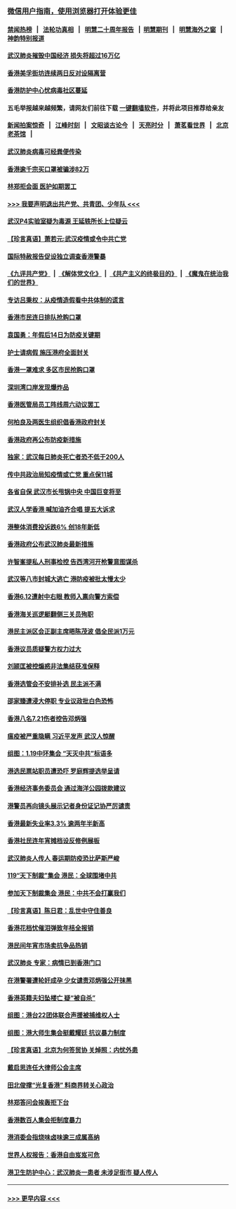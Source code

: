 ### [微信用户指南，使用浏览器打开体验更佳](https://github.com/gfw-breaker/banned-news1/blob/master/indexes/wechat-guide.md?t=0)
#### [禁闻热榜](热点新闻.md?t=0)  &nbsp;&nbsp;|&nbsp;&nbsp; [法轮功真相](https://github.com/gfw-breaker/truth/blob/master/README.md?t=0) &nbsp;&nbsp;|&nbsp;&nbsp; [明慧二十周年报告](https://github.com/gfw-breaker/mh-reports/blob/master/README.md?t=0) &nbsp;&nbsp;|&nbsp;&nbsp;[明慧期刊](https://github.com/gfw-breaker/mh-qikan) &nbsp;&nbsp;|&nbsp;&nbsp; [明慧海外之窗](https://github.com/gfw-breaker/mh-news/blob/master/README.md?t=0) &nbsp;&nbsp;|&nbsp;&nbsp; [神韵特别报道](https://github.com/gfw-breaker/mh-news/blob/master/shenyun.md?t=0)
#### [武汉肺炎摧毁中国经济 损失将超过16万亿](../pages/nsc415/n11839723.md?t=02032033) 
#### [香港美孚街坊连续两日反对设隔离营](../pages/nsc415/n11839962.md?t=02032033) 
#### [香港防护中心忧病毒社区蔓延](../pages/nsc415/n11839933.md?t=02032033) 
#### 五毛举报越来越频繁，请网友们前往下载 [一键翻墙软件](https://github.com/gfw-breaker/ssr-accounts)，并将此项目推荐给亲友
#### [新闻拍案惊奇](https://github.com/gfw-breaker/banned-news1/blob/master/pages/link4.md) &nbsp;&nbsp;|&nbsp;&nbsp; [江峰时刻](https://github.com/gfw-breaker/banned-news1/blob/master/pages/link4.md) &nbsp;&nbsp;|&nbsp;&nbsp; [文昭谈古论今](https://github.com/gfw-breaker/banned-news1/blob/master/pages/link4.md) &nbsp;&nbsp;|&nbsp;&nbsp; [天亮时分](https://github.com/gfw-breaker/banned-news1/blob/master/pages/link4.md) &nbsp;&nbsp;|&nbsp;&nbsp; [萧茗看世界](https://github.com/gfw-breaker/banned-news1/blob/master/pages/link4.md) &nbsp;&nbsp;|&nbsp;&nbsp; [北京老茶馆](https://github.com/gfw-breaker/banned-news1/blob/master/pages/link4.md) &nbsp;&nbsp;|&nbsp;&nbsp; 
#### [武汉肺炎病毒可经粪便传染](../pages/nsc415/n11839939.md?t=02032033) 
#### [香港逾千宗买口罩被骗涉82万](../pages/nsc415/n11839914.md?t=02032033) 
#### [林郑拒会面 医护如期罢工](../pages/nsc415/n11839892.md?t=02032033) 
#### [>>> 我要声明退出共产党、共青团、少年队 <<<](https://github.com/begood0513/goodnews/blob/master/quit/letter.md) 
#### [武汉P4实验室疑为毒源 王延轶所长上位疑云](../pages/nsc415/n11835543.md?t=02032033) 
#### [【珍言真语】萧若元:武汉疫情或令中共亡党](../pages/nsc415/n11829394.md?t=02032033) 
#### [国际特赦报告促设独立调查香港警暴](../pages/nsc415/n11833845.md?t=02032033) 
#### [《九评共产党》](https://github.com/begood0513/9ping.md/blob/master/README.md) &nbsp;|&nbsp; [《解体党文化》](../../../../jtdwh.md/blob/master/README.md)  &nbsp;|&nbsp; [《共产主义的终极目的》](../../../../gczydzjmd.md/blob/master/README.md) &nbsp;|&nbsp; [《魔鬼在统治我们的世界》](../../../../mgztzwmdsj.md/blob/master/README.md) 
#### [专访吕秉权：从疫情造假看中共体制的谎言](../pages/nsc415/n11833813.md?t=02032033) 
#### [香港市民连日排队抢购口罩](../pages/nsc415/n11833794.md?t=02032033) 
#### [袁国勇：年假后14日为防疫关键期](../pages/nsc415/n11831088.md?t=02032033) 
#### [护士请病假 施压港府全面封关](../pages/nsc415/n11831030.md?t=02032033) 
#### [香港一罩难求 多区市民抢购口罩](../pages/nsc415/n11831002.md?t=02032033) 
#### [深圳湾口岸发现爆炸品](../pages/nsc415/n11828802.md?t=02032033) 
#### [香港医管局员工阵线周六动议罢工](../pages/nsc415/n11828762.md?t=02032033) 
#### [何柏良及两医生组织倡香港政府封关](../pages/nsc415/n11828749.md?t=02032033) 
#### [香港政府再公布防疫新措施](../pages/nsc415/n11828716.md?t=02032033) 
#### [独家：武汉每日肺炎死亡者恐不低于200人](../pages/nsc415/n11828240.md?t=02032033) 
#### [传中共政治局知疫情或亡党 重点保11城](../pages/nsc415/n11828145.md?t=02032033) 
#### [各省自保 武汉市长甩锅中央 中国巨变将至](../pages/nsc415/n11828021.md?t=02032033) 
#### [武汉人学香港 喊加油齐合唱 提五大诉求](../pages/nsc415/n11827046.md?t=02032033) 
#### [港整体消费投诉跌6% 创18年新低](../pages/nsc415/n11817280.md?t=02032033) 
#### [香港政府公布武汉肺炎最新措施](../pages/nsc415/n11817152.md?t=02032033) 
#### [许智峯提私人刑事检控 告西湾河开枪警意图谋杀](../pages/nsc415/n11817132.md?t=02032033) 
#### [武汉等八市封城大逃亡 港防疫被批太慢太少](../pages/nsc415/n11817058.md?t=02032033) 
#### [香港6.12遭射中右眼 教师入禀向警方索偿](../pages/nsc415/n11814678.md?t=02032033) 
#### [香港海关巡逻艇翻侧三关员殉职](../pages/nsc415/n11814604.md?t=02032033) 
#### [港民主派区会正副主席晤陈茂波 倡全民派1万元](../pages/nsc415/n11814582.md?t=02032033) 
#### [香港议员质疑警方权力过大](../pages/nsc415/n11814560.md?t=02032033) 
#### [刘颕匡被控煽惑非法集结获准保释](../pages/nsc415/n11811727.md?t=02032033) 
#### [香港选管会不安排补选 民主派不满](../pages/nsc415/n11811691.md?t=02032033) 
#### [邵家臻遭浸大停职 专业议政批白色恐怖](../pages/nsc415/n11811670.md?t=02032033) 
#### [香港八名7.21伤者控告邓炳强](../pages/nsc415/n11811623.md?t=02032033) 
#### [瘟疫被严重隐瞒 习近平发声 武汉人惊醒](../pages/nsc415/n11811186.md?t=02032033) 
#### [组图：1.19中环集会 “天灭中共”标语多](../pages/nsc415/n11809514.md?t=02032033) 
#### [港选民票站职员遭恐吓 罗庭辉提选举呈请](../pages/nsc415/n11808914.md?t=02032033) 
#### [香港经济事务委员会 通过海洋公园拨款建议](../pages/nsc415/n11808906.md?t=02032033) 
#### [港警员再向镜头展示记者身份证记协严厉谴责](../pages/nsc415/n11808888.md?t=02032033) 
#### [香港最新失业率3.3% 逾两年半新高](../pages/nsc415/n11808887.md?t=02032033) 
#### [香港社民连年宵摊档设反修例展板](../pages/nsc415/n11808857.md?t=02032033) 
#### [武汉肺炎人传人 春运期防疫恐比萨斯严峻](../pages/nsc415/n11808739.md?t=02032033) 
#### [119“天下制裁”集会 港民：全球围堵中共](../pages/nsc415/n11806318.md?t=02032033) 
#### [参加天下制裁集会 港民：中共不会打赢我们](../pages/nsc415/n11806596.md?t=02032033) 
#### [【珍言真语】陈日君：乱世中守住善良](../pages/nsc415/n11806247.md?t=02032033) 
#### [香港花档忧催泪弹致年桔全报销](../pages/nsc415/n11806130.md?t=02032033) 
#### [港民间年宵市场卖抗争品热销](../pages/nsc415/n11806073.md?t=02032033) 
#### [武汉肺炎 专家：病情已到香港门口](../pages/nsc415/n11806020.md?t=02032033) 
#### [在港警署遭轮奸成孕 少女谴责邓炳强公开抹黑](../pages/nsc415/n11805981.md?t=02032033) 
#### [香港英籍夫妇坠楼亡 疑“被自杀”](../pages/nsc415/n11805937.md?t=02032033) 
#### [组图：港台22团体联合声援被捕维权人士](../pages/nsc415/n11801834.md?t=02032033) 
#### [组图：港大师生集会挺戴耀廷 抗议暴力制度](../pages/nsc415/n11799298.md?t=02032033) 
#### [【珍言真语】北京为何签贸协 关焯照：内忧外患](../pages/nsc415/n11799790.md?t=02032033) 
#### [戴启思连任大律师公会主席](../pages/nsc415/n11799306.md?t=02032033) 
#### [田北俊撑“光复香港” 料商界转关心政治](../pages/nsc415/n11799287.md?t=02032033) 
#### [林郑答问会挨轰拒下台](../pages/nsc415/n11799261.md?t=02032033) 
#### [香港数百人集会拒制度暴力](../pages/nsc415/n11796941.md?t=02032033) 
#### [港消委会指烧味卤味逾三成属高纳](../pages/nsc415/n11796815.md?t=02032033) 
#### [世界人权报告：香港自由岌岌可危](../pages/nsc415/n11796873.md?t=02032033) 
#### [港卫生防护中心：武汉肺炎一患者 未涉足街市 疑人传人](../pages/nsc415/n11796789.md?t=02032033) 

----
#### [ >>> 更早内容 <<< ](../indexes/nsc415-earlier.md)
